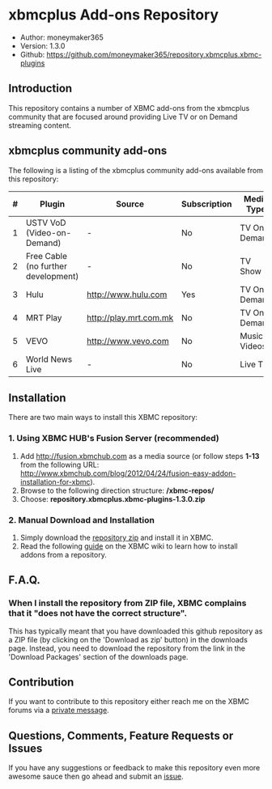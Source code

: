 xbmcplus Add-ons Repository
======================

* Author: moneymaker365
* Version: 1.3.0
* Github: https://github.com/moneymaker365/repository.xbmcplus.xbmc-plugins

## Introduction
This repository contains a number of XBMC add-ons from the xbmcplus community that are focused around providing Live TV or on Demand streaming content.

## xbmcplus community add-ons
The following is a listing of the xbmcplus community add-ons available from this repository:

\# | Plugin | Source | Subscription | Media Type
---|---|---|---|---
1 | USTV VoD (Video-on-Demand) | - | No | TV On-Demand
2 | Free Cable (no further development) | -‎ | No | TV Show
3 | Hulu | http://www.hulu.com | Yes | TV On-Demand
4 | MRT Play | http://play.mrt.com.mk | No | TV On-Demand
5 | VEVO | http://www.vevo.com | No | Music Videos
6 | World News Live | - | No | Live TV
## Installation
There are two main ways to install this XBMC repository:
### 1. Using XBMC HUB's Fusion Server (recommended)
1. Add http://fusion.xbmchub.com as a media source (or follow steps **1-13** from the following URL: http://www.xbmchub.com/blog/2012/04/24/fusion-easy-addon-installation-for-xbmc).
2. Browse to the following direction structure: **/xbmc-repos/**
3. Choose: **repository.xbmcplus.xbmc-plugins-1.3.0.zip**

### 2. Manual Download and Installation
1. Simply download the [repository zip](https://github.com/moneymaker365/repository.xbmcplus.xbmc-plugins/releases)
and install it in XBMC.
2. Read the following [guide](http://wiki.xbmc.org/index.php?title=Add-ons#How_to_install_from_zip)
on the XBMC wiki to learn how to install addons from a repository.

## F.A.Q.
### When I install the repository from ZIP file, XBMC complains that it "does not have the correct structure".
This has typically meant that you have downloaded this github repository as a ZIP file (by clicking on the
'Download as zip' button) in the downloads page. Instead, you need to download the repository from the link
in the 'Download Packages' section of the downloads page.

## Contribution
If you want to contribute to this repository either reach me on the XBMC forums via a [private message](http://forum.xbmc.org/private.php?action=send&uid=116826).

## Questions, Comments, Feature Requests or Issues
If you have any suggestions or feedback to make this repository even more awesome sauce then go ahead and submit an
[issue](https://github.com/moneymaker365/repository.xbmcplus.xbmc-plugins/issues).
